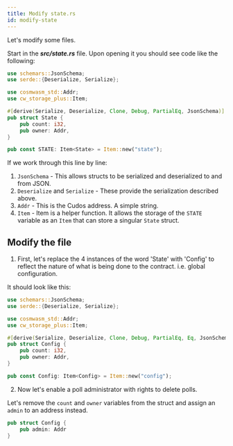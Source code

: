 ```yaml
---
title: Modify state.rs
id: modify-state
---
```


Let's modify some files.

Start in the ***src/state.rs*** file. Upon opening it you should see code like the following:

```rust
use schemars::JsonSchema;
use serde::{Deserialize, Serialize};

use cosmwasm_std::Addr;
use cw_storage_plus::Item;

#[derive(Serialize, Deserialize, Clone, Debug, PartialEq, JsonSchema)]
pub struct State {
    pub count: i32,
    pub owner: Addr,
}

pub const STATE: Item<State> = Item::new("state");
```

If we work through this line by line:

1. `JsonSchema` - This allows structs to be serialized and deserialized to and from JSON.
2. `Deserialize` and `Serialize` - These provide the serialization described above.
3. `Addr` - This is the Cudos address. A simple string.
4. `Item` - Item is a helper function. It allows the storage of the `STATE` variable as an `Item` that can store a singular `State` struct.

## Modify the file

1. First, let's replace the 4 instances of the word 'State' with 'Config' to reflect the nature of what is being done to the contract. i.e. global configuration.

It should look like this:

```rust
use schemars::JsonSchema;
use serde::{Deserialize, Serialize};

use cosmwasm_std::Addr;
use cw_storage_plus::Item;

#[derive(Serialize, Deserialize, Clone, Debug, PartialEq, Eq, JsonSchema)]
pub struct Config {
    pub count: i32,
    pub owner: Addr,
}

pub const Config: Item<Config> = Item::new("config");
```

2. Now let's enable a poll administrator with rights to delete polls.

Let's remove the `count` and `owner` variables from the struct and assign an `admin` to an address instead. 

```rust
pub struct Config {
    pub admin: Addr
}
```


